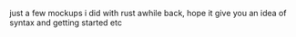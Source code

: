 

just a few mockups i did with rust awhile back, hope it give you an idea of syntax and getting started etc
